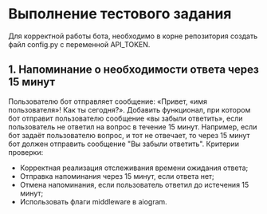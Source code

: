 # Выполнение тестового задания

Для корректной работы бота, необходимо в корне репозитория создать файл config.py с переменной API_TOKEN.

## 1. Напоминание о необходимости ответа через 15 минут
Пользователю бот отправляет сообщение: «Привет, «имя пользователя»! Как ты сегодня?». Добавить функционал, при котором бот отправит пользователю сообщение «вы забыли ответить», если пользователь не ответил на вопрос в течение 15 минут. Например, если бот задаёт пользователю вопрос, и тот не отвечает, то через 15 минут бот должен отправить сообщение "Вы забыли ответить".
Критерии проверки: 
- Корректная реализация отслеживания времени ожидания ответа;
- Отправка напоминания через 15 минут, если ответа нет;
- Отмена напоминания, если пользователь ответил до истечения 15 минут;
- Использовать флаги middleware в aiogram.
